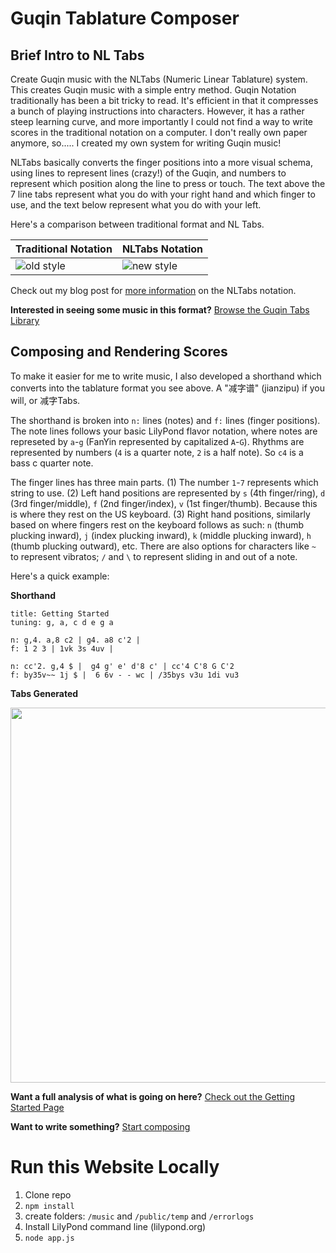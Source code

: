 # Guqin Tablature Composer

## Brief Intro to NL Tabs
Create Guqin music with the NLTabs (Numeric Linear Tablature) system. This creates Guqin music with a simple entry method. Guqin Notation traditionally has been a bit tricky to read. It's efficient in that it compresses a bunch of playing instructions into characters. However, it has a rather steep learning curve, and more importantly I could not find a way to write scores in the traditional notation on a computer. I don't really own paper anymore, so..... I created my own system for writing Guqin music! 

NLTabs basically converts the finger positions into a more visual schema, using lines to represent lines (crazy!) of the Guqin, and numbers to represent which position along the line to press or touch. The text above the 7 line tabs represent what you do with your right hand and which finger to use, and the text below represent what you do with your left. 

Here's a comparison between traditional format and NL Tabs. 

| Traditional Notation      | NLTabs Notation            |
| --------------------------| ---------------------------|
| ![old style](https://guqin.nyl.io/geese1.png) | ![new style](https://guqin.nyl.io/geese2.png)  |

Check out my blog post for [more information](https://blog.nyl.io/guqin-part-3-tablature-old-and-new/) on the NLTabs notation.

**Interested in seeing some music in this format?** [Browse the Guqin Tabs Library <i class="fas fa-arrow-circle-right"></i>](https://guqin.nyl.io/library.html)

## Composing and Rendering Scores

To make it easier for me to write music, I also developed a shorthand which converts into the tablature format you see above. A "减字谱" (jianzipu) if you will, or 减字Tabs. 

The shorthand is broken into `n:` lines (notes) and `f:` lines (finger positions). The note lines follows your basic LilyPond flavor notation, where notes are represeted by `a`-`g` (FanYin represented by capitalized `A`-`G`). Rhythms are represented by numbers (`4` is a quarter note, `2` is a half note). So `c4` is a bass c quarter note. 

The finger lines has three main parts. (1) The number `1`-`7` represents which string to use. (2) Left hand positions are represented by `s` (4th finger/ring), `d` (3rd finger/middle), `f` (2nd finger/index), `v` (1st finger/thumb). Because this is where they rest on the US keyboard. (3) Right hand positions, similarly based on where fingers rest on the keyboard follows as such: `n` (thumb plucking inward), `j` (index plucking inward), `k` (middle plucking inward), `h` (thumb plucking outward), etc. There are also options for characters like `~` to represent vibratos; `/` and `\` to represent sliding in and out of a note.

Here's a quick example:

**Shorthand**
```
title: Getting Started
tuning: g, a, c d e g a

n: g,4. a,8 c2 | g4. a8 c'2 | 
f: 1 2 3 | 1vk 3s 4uv |

n: cc'2. g,4 $ |  g4 g' e' d'8 c' | cc'4 C'8 G C'2
f: by35v~~ 1j $ |  6 6v - - wc | /35bys v3u 1di vu3
```

**Tabs Generated**

<img src="https://guqin.nyl.io/gettingstartedtabs.png" width="600">

**Want a full analysis of what is going on here?** [Check out the Getting Started Page <i class="fas fa-arrow-circle-right"></i>](https://guqin.nyl.io/gettingstarted.html)

**Want to write something?** [Start composing <i class="fas fa-arrow-circle-right"></i>](https://guqin.nyl.io/nltabs)

# Run this Website Locally

1. Clone repo
2. `npm install`
3. create folders: `/music` and `/public/temp` and `/errorlogs`
4. Install LilyPond command line (lilypond.org)
5. `node app.js`
